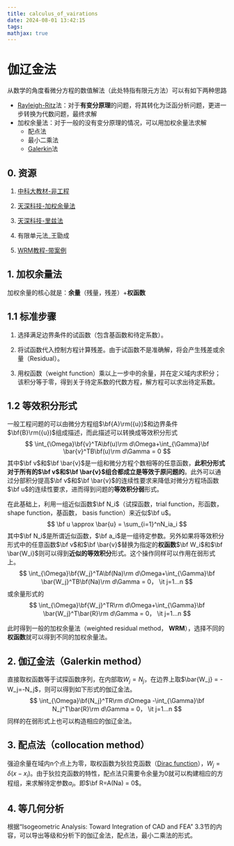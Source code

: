 ```yaml
---
title: calculus_of_vairations
date: 2024-08-01 13:42:15
tags:
mathjax: true
---
```


# 伽辽金法

从数学的角度看微分方程的数值解法（此处特指有限元方法）可以有如下两种思路

- [Rayleigh-Ritz](https://en.wikipedia.org/wiki/Rayleigh%E2%80%93Ritz_method)法：对于**有变分原理**的问题，将其转化为泛函分析问题，更进一步转换为代数问题，最终求解
- 加权余量法：对于一般的没有变分原理的情况，可以用加权余量法求解
  - 配点法
  - 最小二乘法
  - [Galerkin](https://en.wikipedia.org/wiki/Galerkin_method)法

## 0. 资源

1. [中科大教材-非工程](http://staff.ustc.edu.cn/~humaobin/course/cht/ppt/10.2.pdf)

2. [天深科技-加权余量法](https://www.teesim.com/Theory/FEM06/FEM06.html)
3. [天深科技-里兹法](https://www.teesim.com/Theory/FEM04/FEM04.html)
4. 有限单元法_王勖成
5. [WRM教程-带案例](https://www.iist.ac.in/sites/default/files/people/IN08026/WRM.pdf)

## 1. 加权余量法

加权余量的核心就是：**余量**（残量，残差）+**权函数**

## 1.1 标准步骤

1. 选择满足边界条件的试函数（包含基函数和待定系数）。

2. 将试函数代入控制方程计算残差。由于试函数不是准确解，将会产生残差或余量（Residual）。

3. 用权函数（weight function）乘以上一步中的余量，并在定义域内求积分；该积分等于零，得到关于待定系数的代数方程，解方程可以求出待定系数。

## 1.2 等效积分形式

一般工程问题的可以由微分方程组$\bf{A}\rm({u})$和边界条件$\bf{B}\rm({u})$组成描述，而此描述可以转换成等效积分形式
$$
\int_{\Omega}\bf{v}^TA\bf(u)\rm d\Omega+\int_{\Gamma}\bf \bar{v}^TB\bf(u)\rm d\Gamma = 0
$$
其中$\bf v$和$\bf \bar{v}$是一组和微分方程个数相等的任意函数，**此积分形式对于所有的$\bf v$和$\bf \bar{v}$组合都成立是等效于原问题的**。此外可以通过分部积分提高$\bf v$和$\bf \bar{v}$的连续性要求来降低对微分方程场函数$\bf u$的连续性要求，进而得到问题的**等效积分弱**形式。

在此基础上，利用一组近似函数$\bf N_i$（试探函数，trial function，形函数，shape function，基函数， basis function）来近似$\bf u$。
$$
\bf u \approx \bar{u} = \sum_{i=1}^nN_ia_i 
$$
其中$\bf N_i$是所谓近似函数，$\bf a_i$是一组待定参数。另外如果将等效积分形式中的任意函数$\bf v$和$\bf \bar{v}$替换为指定的**权函数**$\bf W_i$和$\bf \bar{W_i}$则可以得到**近似的等效积分**形式。这个操作同样可以作用在弱形式上。
$$
\int_{\Omega}\bf{W_j}^TA\bf(Na)\rm d\Omega+\int_{\Gamma}\bf \bar{W_j}^TB\bf(Na)\rm d\Gamma = 0， \it j=1...n
$$
或余量形式的
$$
\int_{\Omega}\bf{W_j}^TR\rm d\Omega+\int_{\Gamma}\bf \bar{W_j}^T\bar{R}\rm d\Gamma = 0， \it j=1...n
$$


此时得到一般的加权余量法（weighted residual method， **WRM**），选择不同的**权函数**就可以得到不同的加权余量法。

## 2. 伽辽金法（Galerkin method）

直接取权函数等于试探函数序列，在内部取$W_j = N_j$，在边界上取$\bar{W_j} = -W_j=-N_j$，则可以得到如下形式的伽辽金法。
$$
\int_{\Omega}\bf{N_j}^TR\rm d\Omega -\int_{\Gamma}\bf N_j^T\bar{R}\rm d\Gamma = 0， \it j=1...n
$$
同样的在弱形式上也可以构造相应的伽辽金法。

## 3. 配点法（collocation method）

强迫余量在域内n个点上为零，取权函数为狄拉克函数（[Dirac function](https://en.wikipedia.org/wiki/Dirac_delta_function)），$W_j = \delta(x - x_i)$。由于狄拉克函数的特性，配点法只需要令余量为0就可以构建相应的方程组，来求解待定参数$a_i$。即$\bf R=A(Na) = 0$。

## 4. 等几何分析

根据“Isogeometric Analysis: Toward Integration of CAD and FEA” 3.3节的内容，可以导出等级和分析下的伽辽金法，配点法，最小二乘法的形式。



